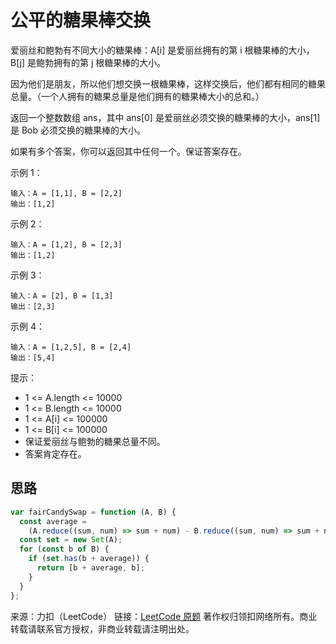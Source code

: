 # 公平的糖果棒交换

爱丽丝和鲍勃有不同大小的糖果棒：A[i] 是爱丽丝拥有的第 i 根糖果棒的大小，B[j] 是鲍勃拥有的第 j 根糖果棒的大小。

因为他们是朋友，所以他们想交换一根糖果棒，这样交换后，他们都有相同的糖果总量。（一个人拥有的糖果总量是他们拥有的糖果棒大小的总和。）

返回一个整数数组 ans，其中 ans[0] 是爱丽丝必须交换的糖果棒的大小，ans[1]  是 Bob 必须交换的糖果棒的大小。

如果有多个答案，你可以返回其中任何一个。保证答案存在。

示例 1：

```text
输入：A = [1,1], B = [2,2]
输出：[1,2]
```

示例 2：

```text
输入：A = [1,2], B = [2,3]
输出：[1,2]
```

示例 3：

```text
输入：A = [2], B = [1,3]
输出：[2,3]
```

示例 4：

```text
输入：A = [1,2,5], B = [2,4]
输出：[5,4]
```

提示：

- 1 <= A.length <= 10000
- 1 <= B.length <= 10000
- 1 <= A[i] <= 100000
- 1 <= B[i] <= 100000
- 保证爱丽丝与鲍勃的糖果总量不同。
- 答案肯定存在。

## 思路

```js
var fairCandySwap = function (A, B) {
  const average =
    (A.reduce((sum, num) => sum + num) - B.reduce((sum, num) => sum + num)) / 2;
  const set = new Set(A);
  for (const b of B) {
    if (set.has(b + average)) {
      return [b + average, b];
    }
  }
};
```

来源：力扣（LeetCode）
链接：[LeetCode 原题](https://leetcode-cn.com/problems/fair-candy-swap)
著作权归领扣网络所有。商业转载请联系官方授权，非商业转载请注明出处。
